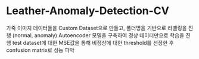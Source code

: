 # Leather-Anomaly-Detection-CV

가죽 이미지 데이터들을 Custom Dataset으로 만들고, 폴더명을 기반으로 라벨링을 진행 (normal, anomaly)
Autoencoder 모델을 구축하여 정상 데이터만으로 학습을 진행
test dataset에 대한 MSE값을 통해 비정상에 대한 threshold를 선정한 후 confusion matrix로 성능 파악
